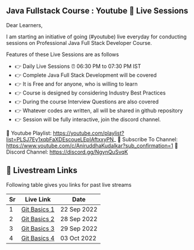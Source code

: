 ## Java Fullstack Course : Youtube 🔴 Live Sessions

Dear Learners,

I am starting an initiative of going (#youtube) live everyday for conducting sessions on Professional Java Full Stack Developer Course.  

Features of these Live Sessions are as follows
- 👉 Daily Live Sessions ⏰ 06:30 PM to 07:30 PM IST
- 👉 Complete Java Full Stack Development will be covered
- 👉 It is Free and for anyone, who is willing to learn
- 👉 Course is designed by considering Industry Best Practices
- 👉 During the course Interview Questions are also covered
- 👉 Whatever codes are written, all will be shared in github repository 
- 👉 Session will be fully interactive, join the discord channel. 

🔗 Youtube Playlist: https://youtube.com/playlist?list=PLSJ7Ey1xqbFaXDEscoueLEpIAftxxyPN_
🔗 Subscribe To Channel: https://www.youtube.com/c/AniruddhaKudalkar?sub_confirmation=1
🔗 Discord Channel: https://discord.gg/NgynQuSvqK

## 🔴 Livestream Links

Following table gives you links for past live streams

| Sr | Live Link |Date |
| ------ | ------ | ------ |
|1| [Git Basics 1](https://youtu.be/wmXqtK3f9TU) | 22 Sep 2022 |
|2| [Git Basics 2](https://youtu.be/-9YQyClwbQA) | 28 Sep 2022 |
|3| [Git Basics 3](https://youtu.be/R1Xatu6t9Ew) | 29 Sep 2022 |
|4| [Git Basics 4](https://youtu.be/M94aiCgsFwI) | 03 Oct 2022 |
